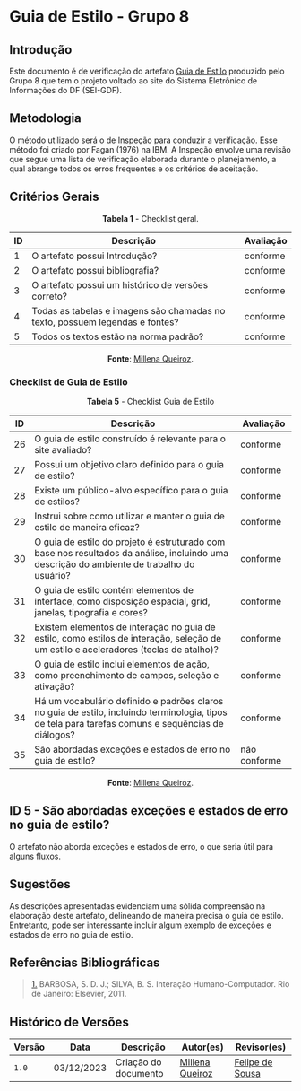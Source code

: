 # Guia de Estilo - Grupo 8

## Introdução

Este documento é de verificação do artefato [Guia de Estilo](https://interacao-humano-computador.github.io/2023.2-SEI-GDF/#/analise-de-requisitos/guia-de-estilo) produzido pelo Grupo 8 que tem o projeto voltado ao site do Sistema Eletrônico de Informações do DF (SEI-GDF).

## Metodologia

O método utilizado será o de Inspeção para conduzir a verificação. Esse método foi criado por Fagan (1976) na IBM. A Inspeção envolve uma revisão que segue uma lista de verificação elaborada durante o planejamento, a qual abrange todos os erros frequentes e os critérios de aceitação.


## Critérios Gerais

<Center>

**Tabela 1** - Checklist geral.

| ID  | Descrição                                                                                              | Avaliação |
| --- | ------------------------------------------------------------------------------------------------------ | --------- | 
| 1   | O artefato possui Introdução?                                                                          |        conforme  |
| 2   | O artefato possui bibliografia?                                           |   conforme       |
| 3   | O artefato possui um histórico de versões correto? |    conforme       |
| 4   | Todas as tabelas e imagens são chamadas no texto, possuem legendas e fontes?                           |     conforme      |
| 5   | Todos os textos estão na norma padrão?                                                                 |    conforme    |

**Fonte**: [Millena Queiroz](https://github.com/millenaqueiroz).

</Center>

### Checklist de Guia de Estilo

<Center>

**Tabela 5** - Checklist Guia de Estilo

| ID  | Descrição                                                                                           | Avaliação |
| --- | --------------------------------------------------------------------------------------------------- | --------- | 
| 26  | O guia de estilo construído é relevante para o site avaliado?                                        | conforme   |
| 27  | Possui um objetivo claro definido para o guia de estilo?                                              | conforme   |
| 28  | Existe um público-alvo específico para o guia de estilos?                                            | conforme   |
| 29  | Instrui sobre como utilizar e manter o guia de estilo de maneira eficaz?                              | conforme   |
| 30  | O guia de estilo do projeto é estruturado com base nos resultados da análise, incluindo uma descrição do ambiente de trabalho do usuário? | conforme   |
| 31  | O guia de estilo contém elementos de interface, como disposição espacial, grid, janelas, tipografia e cores? | conforme   |
| 32  | Existem elementos de interação no guia de estilo, como estilos de interação, seleção de um estilo e aceleradores (teclas de atalho)? | conforme   |
| 33  | O guia de estilo inclui elementos de ação, como preenchimento de campos, seleção e ativação?       | conforme   |
| 34  | Há um vocabulário definido e padrões claros no guia de estilo, incluindo terminologia, tipos de tela para tarefas comuns e sequências de diálogos? | conforme   |
| 35  | São abordadas exceções e estados de erro no guia de estilo?                                          | não conforme   |


**Fonte**: [Millena Queiroz](https://github.com/millenaqueiroz).

</Center>

## ID 5 - São abordadas exceções e estados de erro no guia de estilo?                                                               

O artefato não aborda exceções e estados de erro, o que seria útil para alguns fluxos.

## Sugestões

As descrições apresentadas evidenciam uma sólida compreensão na elaboração deste artefato, delineando de maneira precisa o guia de estilo. Entretanto, pode ser interessante incluir algum exemplo de exceções e estados de erro no guia de estilo.

## Referências Bibliográficas

> <a id="REF1" href="#anchor_1">1.</a> BARBOSA, S. D. J.; SILVA, B. S. Interação Humano-Computador. Rio de Janeiro: Elsevier, 2011.

## Histórico de Versões

| Versão | Data       | Descrição            | Autor(es)                                     | Revisor(es)                                          |
| ------ | ---------- | -------------------- | --------------------------------------------- | ---------------------------------------------------- |
| `1.0`  | 03/12/2023 | Criação do documento | [Millena Queiroz](https://github.com/millenaqueiroz) |[Felipe de Sousa](https://github.com/fsousac) | 
